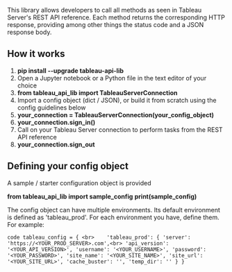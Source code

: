 This library allows developers to call all methods as seen in Tableau Server's REST API reference.
Each method returns the corresponding HTTP response, providing among other things the status code and a JSON response body.

## How it works

1. **pip install --upgrade tableau-api-lib**
2. Open a Jupyter notebook or a Python file in the text editor of your choice
3. **from tableau_api_lib import TableauServerConnection**
4. Import a config object (dict / JSON), or build it from scratch using the config guidelines below
5. **your_connection = TableauServerConnection(your_config_object)**
6. **your_connection.sign_in()**
7. Call on your Tableau Server connection to perform tasks from the REST API reference
8. **your_connection.sign_out**

## Defining your config object

A sample / starter configuration object is provided

**from tableau_api_lib import sample_config**
**print(sample_config)**

The config object can have multiple environments. Its default environment is defined as 'tableau_prod'.
For each environment you have, define them. For example:

``code
tableau_config = {
<br>    'tableau_prod': {
        'server': 'https://<YOUR_PROD_SERVER>.com',<br>
        'api_version': '<YOUR_API_VERSION>',
        'username': '<YOUR_USERNAME>',
        'password': '<YOUR_PASSWORD>',
        'site_name': '<YOUR_SITE_NAME>',
        'site_url': '<YOUR_SITE_URL>',
        'cache_buster': '',
        'temp_dir': ''
    }
}
``

